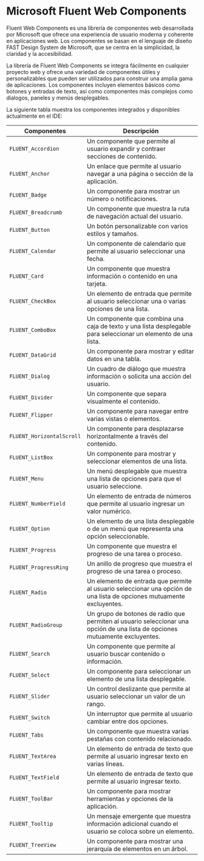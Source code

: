 # Microsoft Fluent Web Components

Fluent Web Components es una librería de componentes web desarrollada por Microsoft que ofrece una experiencia de usuario moderna y coherente en aplicaciones web. Los componentes se basan en el lenguaje de diseño FAST Design System de Microsoft, que se centra en la simplicidad, la claridad y la accesibilidad.

La librería de Fluent Web Components se integra fácilmente en cualquier proyecto web y ofrece una variedad de componentes útiles y personalizables que pueden ser utilizados para construir una amplia gama de aplicaciones. Los componentes incluyen elementos básicos como botones y entradas de texto, así como componentes más complejos como dialogos, paneles y menús desplegables.

La siguiente tabla muestra los componentes integrados y disponibles actualmente en el IDE:

| Componentes               | Descripción                                                                                                                  |
| ------------------------- | ---------------------------------------------------------------------------------------------------------------------------- |
| `FLUENT_Accordion`        | Un componente que permite al usuario expandir y contraer secciones de contenido.                                             |
| `FLUENT_Anchor`           | Un enlace que permite al usuario navegar a una página o sección de la aplicación.                                            |
| `FLUENT_Badge`            | Un componente para mostrar un número o notificaciones.                                                                       |
| `FLUENT_Breadcrumb`       | Un componente que muestra la ruta de navegación actual del usuario.                                                          |
| `FLUENT_Button`           | Un botón personalizable con varios estilos y tamaños.                                                                        |
| `FLUENT_Calendar`         | Un componente de calendario que permite al usuario seleccionar una fecha.                                                    |
| `FLUENT_Card`             | Un componente que muestra información o contenido en una tarjeta.                                                            |
| `FLUENT_CheckBox`         | Un elemento de entrada que permite al usuario seleccionar una o varias opciones de una lista.                                |
| `FLUENT_ComboBox`         | Un componente que combina una caja de texto y una lista desplegable para seleccionar un elemento de una lista.               |
| `FLUENT_DataGrid`         | Un componente para mostrar y editar datos en una tabla.                                                                      |
| `FLUENT_Dialog`           | Un cuadro de diálogo que muestra información o solicita una acción del usuario.                                              |
| `FLUENT_Divider`          | Un componente que separa visualmente el contenido.                                                                           |
| `FLUENT_Flipper`          | Un componente para navegar entre varias vistas o elementos.                                                                  |
| `FLUENT_HorizontalScroll` | Un componente para desplazarse horizontalmente a través del contenido.                                                       |
| `FLUENT_ListBox`          | Un componente para mostrar y seleccionar elementos de una lista.                                                             |
| `FLUENT_Menu`             | Un menú desplegable que muestra una lista de opciones para que el usuario seleccione.                                        |
| `FLUENT_NumberField`      | Un elemento de entrada de números que permite al usuario ingresar un valor numérico.                                         |
| `FLUENT_Option`           | Un elemento de una lista desplegable o de un menú que representa una opción seleccionable.                                   |
| `FLUENT_Progress`         | Un componente que muestra el progreso de una tarea o proceso.                                                                |
| `FLUENT_ProgressRing`     | Un anillo de progreso que muestra el progreso de una tarea o proceso.                                                        |
| `FLUENT_Radio`            | Un elemento de entrada que permite al usuario seleccionar una opción de una lista de opciones mutuamente excluyentes.        |
| `FLUENT_RadioGroup`       | Un grupo de botones de radio que permiten al usuario seleccionar una opción de una lista de opciones mutuamente excluyentes. |
| `FLUENT_Search`           | Un componente que permite al usuario buscar contenido o información.                                                         |
| `FLUENT_Select`           | Un componente para seleccionar un elemento de una lista desplegable.                                                         |
| `FLUENT_Slider`           | Un control deslizante que permite al usuario seleccionar un valor de un rango.                                               |
| `FLUENT_Switch`           | Un interruptor que permite al usuario cambiar entre dos opciones.                                                            |
| `FLUENT_Tabs`             | Un componente que muestra varias pestañas con contenido relacionado.                                                         |
| `FLUENT_TextArea`         | Un elemento de entrada de texto que permite al usuario ingresar texto en varias líneas.                                      |
| `FLUENT_TextField`        | Un elemento de entrada de texto que permite al usuario ingresar texto.                                                       |
| `FLUENT_ToolBar`          | Un componente para mostrar herramientas y opciones de la aplicación.                                                         |
| `FLUENT_Tooltip`          | Un mensaje emergente que muestra información adicional cuando el usuario se coloca sobre un elemento.                        |
| `FLUENT_TreeView`         | Un componente para mostrar una jerarquía de elementos en un árbol.                                                           |

